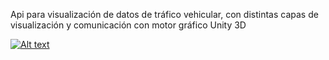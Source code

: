 

Api para visualización de datos de tráfico vehicular, con distintas capas de visualización y comunicación con motor gráfico Unity 3D


[![Alt text](https://mlggp19vckoq.i.optimole.com/cb:JbN8~50021/w:auto/h:auto/q:mauto/f:avif/https://otonomo.io/wp-content/uploads/2021/02/XYZT-Munich_alltraffic.jpg)](https://dms.licdn.com/playlist/vid/C4E05AQE2gkqkNj_tiA/mp4-720p-30fp-crf28/0/1678968045121?e=1687806000&v=beta&t=9HZESpouht2LDASRlXZeX4Y7bKoTD0rnOWhXfsvwsq8)
